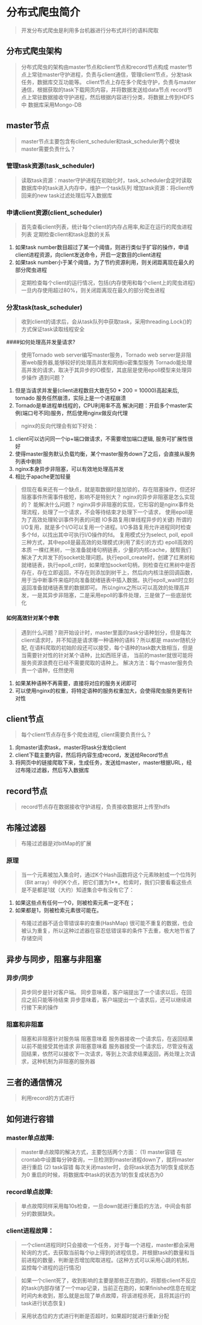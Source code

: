 # 分布式爬虫简介
> 开发分布式爬虫是利用多台机器进行分布式并行的语料爬取
## 分布式爬虫架构
> 分布式爬虫的架构由master节点和client节点和record节点构成
> master节点上常驻master守护进程，负责与client通信，管理client节点，分发task任务，数据库交互功能等。
> client节点上存在多个爬虫守护，负责与master通信，根据获取的task下载网页内容，并将数据发送给data节点
> record节点上常驻数据接收守护进程，然后根据内容进行分类，将数据上传到HDFS中
> 数据库采用Mongo-DB
## master节点
> master节点主要包含有client_scheduler和task_scheduler两个模块
> master需要负责什么？
### 管理task资源(task_scheduler)
> 读取task资源：master守护进程在初始化时，task_scheduler会定时读取数据库中的task进入内存中，维护一个task队列
> 增加task资源：将client传回来的new task过滤处理后写入数据库

### 申请client资源(client_scheduler)
> 首先查看client列表，统计每个client的内存占用率,和正在运行的爬虫进程列表
> 定期检查client和task总数的关系
1. 如果task number数目超过了某一个阈值，则进行类似于扩容的操作，申请client进程资源，向client发送命令，开启一定数目的client进程
2. 如果task number小于某个阈值，为了节约资源利用，则关闭距离现在最久的部分爬虫进程
> 定期检查每个client的运行情况，包括{内存使用和每个client上的爬虫进程}
    一旦内存使用超过80%，则关闭距离现在最久的部分爬虫进程
### 分发task(task_scheduler)
> 收到client的请求后，会从task队列中获取task，采用threading.Lock()的方式保证task读取线程安全

####如何处理高并发量请求?
> 使用Tornado web server编写master服务，Tornado web server是非阻塞web服务器,能够较好的处理高并发和网络io密集型服务
> Tornado能处理高并发的请求，取决于其异步的IO模型，其底层是使用epoll模型来处理异步操作
> 遇到问题？
1. 但是当请求并发量(client进程数目大致在50 * 200 = 10000)高起来后, tornado 服务任然崩溃，实际上是一个进程崩溃
2. Tornado是单进程单线程的，CPU利用率不高
解决问题：开启多个master实例(端口号不同)服务，然后使用nginx做反向代理
> nginx的反向代理会有如下好处：
1. client可以访问同一个ip+端口做请求，不需要增加端口逻辑, 服务可扩展性很好
2. 使得master服务默认负载均衡，某个master服务down了之后，会直接从服务列表中剔除
3. nginx本身异步非阻塞，可以有效地处理高并发
4. 相比于apache更加轻量

> 但现在看来还有一个缺点，就是取数据时是加锁的，存在阻塞操作，但还好阻塞事件所需事件极短，影响不是特别大？
> nginx的异步非阻塞是怎么实现的？
能解决什么问题？
nginx异步非阻塞的实现，它形容的是nginx事件处理流程，处理了一个请求，不会等待结束才处理下一个请求，
使用epoll是为了高效处理轮训事件列表的问题
> IO多路复用(单线程异步的关键)
所谓的I/O复用，就是多个I/O可以复用一个进程。I/O多路复用允许进程同时检查多个fd，以找出其中可执行I/O操作的fd。 
复用模式分为select, poll, epoll三种方式，其中epoll是最高效的处理模式(利用了索引的方式)
> epoll高效的本质
一棵红黑树，一张准备就绪句柄链表，少量的内核cache，就帮我们解决了大并发下的socket处理问题。执行epoll_create时，创建了红黑树和就绪链表，执行epoll_ctl时，如果增加socket句柄，则检查在红黑树中是否存在，存在立即返回，不存在则添加到树干上，然后向内核注册回调函数，用于当中断事件来临时向准备就绪链表中插入数据。执行epoll_wait时立刻返回准备就绪链表里的数据即可。
> 所以nginx之所以可以高效的处理高并发，一是其异步非阻塞，二是采用epoll的事件处理，三是做了一些底层优化

#### 如何高效针对某个参数
> 遇到什么问题？刚开始设计时，master里面的task分语种划分，但是每次client请求时，并不知道是请求哪一种语种的语料？所以都是   master随机分配, 在语料爬取的初始阶段还可以接受，每个语种的task数大致相当，但是当需要针对性的针对某个语种，比如西班牙语，  当前的master就很可能将服务资源浪费在已经不需要爬取的语种上。
> 解决方法：每个master服务负责一个语种，任然使用
1. 如果某种语种不再需要，直接将对应的服务关闭即可
2. 可以使用nginx的权重，将特定语种的服务权重加大，会使得爬虫服务更有针对性

## client节点
> 每个client节点存在多个爬虫进程, client需要负责什么？
1. 向master请求task，master将task分发给client
2. client下载主要内容，然后将内容生成record，发送给Record节点
3. 将网页中的链接爬取下来，生成任务，发送给master，master根据URL，经过布隆过滤器，然后写入数据库

## record节点
> record节点存在数据接收守护进程，负责接收数据并上传至hdfs


## 布隆过滤器
> 布隆过滤器是对bitMap的扩展
### 原理
> 当一个元素被加入集合时，通过K个Hash函数将这个元素映射成一个位阵列（Bit array）中的K个点，把它们置为1**。检索时，我们只要看看这些点是不是都是1就（大约）知道集合中有没有它了：
1. 如果这些点有任何一个0，则被检索元素一定不在；
2. 如果都是1，则被检索元素很可能在。

> 布隆过滤器不适合零错误率的查重(HashMap)
> 很可能不重复的数据，也会被认为重复，所以这种过滤器在容忍低错误率的条件下去重，极大地节省了存储空间

## 异步与同步，阻塞与非阻塞
### 异步/同步
> 异步同步是针对客户端。
> 同步意味着，客户端提出了一个请求以后，在回应之前只能等待结束
> 异步意味着，客户端提出一个请求后，还可以继续进行接下来的操作
### 阻塞和非阻塞
> 阻塞和非阻塞针对服务端
> 阻塞意味着 服务器接收一个请求后，在返回结果以前不能接受其他请求
> 非阻塞意味着 服务器接受一个请求后，尽管没有返回结果，依然可以接收下一次请求，等到上次请求结果返回，再处理上次请求，这种机制为非阻塞的服务器

## 三者的通信情况
> 利用record的方式进行

## 如何进行容错
### master单点故障:
> master单点故障的解决方式，主要包括两个方面：
(1) master容错 
> 在crontab中设置每分钟查询，一旦检测到master进程down了，就将master进行重启
(2) task容错
> 每次关闭master时，会将task状态为1的恢复成状态为0
> 重启的时候，将数据库中task的状态为1的恢复成状态为0

### record单点故障:
> 单点故障同样采用每10s检查，一旦down就进行重启的方法，中间会有部分的数据缺失。

### client进程故障：
> 一个client进程同时只会接收一个任务，对于每一个进程，master都会采用轮询的方式，去获取当前每个ip上得到的进程信息，并根据task的数量和当前进程的数量，判断是否增加爬取进程。(这种方式可以采用心跳的机制，监控每个进程的运行情况)

> 如果一个client死了，收到影响的主要是那些正在跑的，将那些client不反应的task(内部存储了一个map记录，当前正在跑的，如果finished信息在规定时间内未收到，那么就是出现了单点故障，将该进程杀死，且将其运行的task进行状态恢复)

> 采用状态位的方式进行判断是否超时，如果超时就进行重新分配